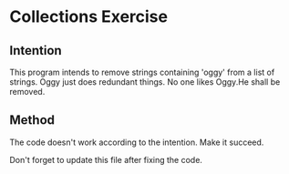 # Collections Exercise

## Intention

This program intends to remove strings containing 'oggy' from a list of strings.
Oggy just does redundant things. No one likes Oggy.He shall be removed.

## Method

The code doesn't work according to the intention. Make it succeed.

Don't forget to update this file after fixing the code.
